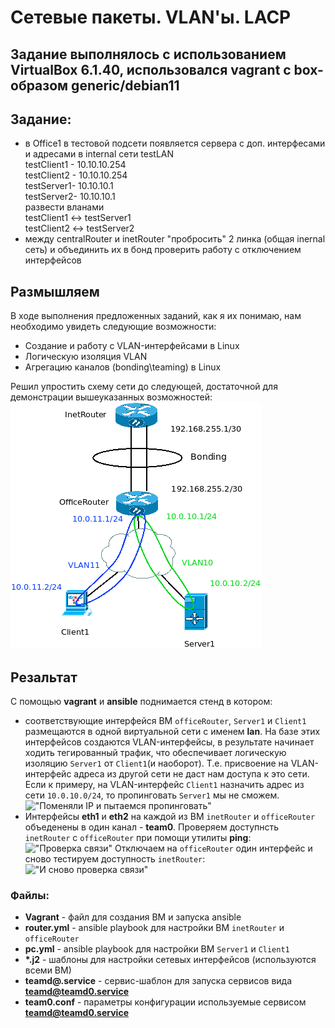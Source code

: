 # Сетевые пакеты. VLAN'ы. LACP

## Задание выполнялось с использованием VirtualBox 6.1.40, использовался vagrant с box-образом generic/debian11

## Задание:
- в Office1 в тестовой подсети появляется сервера с доп. интерфесами и адресами в internal сети testLAN  
    testClient1 - 10.10.10.254  
    testClient2 - 10.10.10.254  
    testServer1- 10.10.10.1  
    testServer2- 10.10.10.1  
    развести вланами  
    testClient1 <-> testServer1  
    testClient2 <-> testServer2  
- между centralRouter и inetRouter "пробросить" 2 линка (общая inernal сеть) и объединить их в бонд проверить работу c отключением интерфейсов  

## Размышляем
В ходе выполнения предложенных заданий, как я их понимаю, нам необходимо увидеть следующие возможности:
- Создание и работу с VLAN-интерфейсами в Linux
- Логическую изоляция VLAN
- Агрегацию каналов (bonding\teaming) в Linux 

Решил упростить схему сети до следующей, достаточной для демонстрации вышеуказанных возможностей:
!["Схема разворачиваемой сети"](https://github.com/mus-cat/otus-study-m5l36/blob/master/pic/Network.png)

## Резальтат
С помощью **vagrant** и **ansible** поднимается стенд в котором:
- соответствующие интерфейся ВМ `officeRouter`, `Server1` и `Client1` размещаются в одной виртуальной сети с именем **lan**. На базе этих интерфейсов создаются VLAN-интерфейсы, в результате начинает ходить тегированный трафик, что обеспечивает логическую изоляцию `Server1` от `Client1`(и наоборот). Т.е. присвоение на VLAN-интерфейс адреса из другой сети не даст нам доступа к это сети. Если к примеру, на VLAN-интерфейс `Client1` назначить адрес из сети `10.0.10.0/24`, то пропинговать `Server1` мы не сможем.  
!["Поменяли IP и пытаемся пропинговать"]()
- Интерфейсы **eth1** и **eth2** на каждой из ВМ `inetRouter` и `officeRouter` объеденены в один канал - **team0**.
Проверяем доступнсть `inetRouter` с `officeRouter` при помощи утилиты **ping**:
!["Проверка связи"]()
Отключаем на `officeRouter` один интерфейс и сново тестируем доступность `inetRouter`:
!["И сново проверка связи"]()

### Файлы:
- **Vagrant** - файл для создания ВМ и запуска ansible
- **router.yml** - ansible playbook для настройки ВМ `inetRouter` и `officeRouter`
- **pc.yml** - ansible playbook для настройки ВМ `Server1` и `Client1`
- __*.j2__ - шаблоны для настройки сетевых интерфейсов (используются всеми ВМ)
- **teamd@.service** - сервис-шаблон для запуска сервисов вида **teamd@teamd0.service**
- **team0.conf** - параметры конфигурации используемые сервисом **teamd@teamd0.service**
